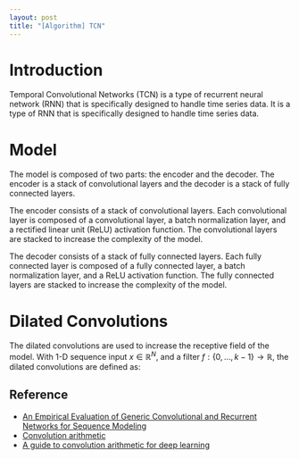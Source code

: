 ```yaml
---
layout: post
title: "[Algorithm] TCN"
---
```


# Introduction

Temporal Convolutional Networks (TCN) is a type of recurrent neural network (RNN) that is specifically designed to handle time series data. It is a type of RNN that is specifically designed to handle time series data.

# Model

The model is composed of two parts: the encoder and the decoder. The encoder is a stack of convolutional layers and the decoder is a stack of fully connected layers.

The encoder consists of a stack of convolutional layers. Each convolutional layer is composed of a convolutional layer, a batch normalization layer, and a rectified linear unit (ReLU) activation function. The convolutional layers are stacked to increase the complexity of the model.

The decoder consists of a stack of fully connected layers. Each fully connected layer is composed of a fully connected layer, a batch normalization layer, and a ReLU activation function. The fully connected layers are stacked to increase the complexity of the model.

# Dilated Convolutions

The dilated convolutions are used to increase the receptive field of the model.
With 1-D sequence input $x \in \mathbb{R}^{N}$, and a filter $f: \{0, ..., k-1\} \rightarrow \mathbb{R}$, the dilated convolutions are defined as:


## Reference

- [An Empirical Evaluation of Generic Convolutional and Recurrent Networks for Sequence Modeling](https://arxiv.org/abs/1803.01271)
- [Convolution arithmetic](https://github.com/vdumoulin/conv_arithmetic/blob/master/README.md)
- [A guide to convolution arithmetic for deep learning](https://arxiv.org/abs/1603.07285)